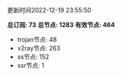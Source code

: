更新时间2022-12-19 23:55:50

**总订阅: 73**
**总节点: 1283**
**有效节点: 464**
- trojan节点: 48
- v2ray节点: 263
- ss节点: 152
- ssr节点: 1
